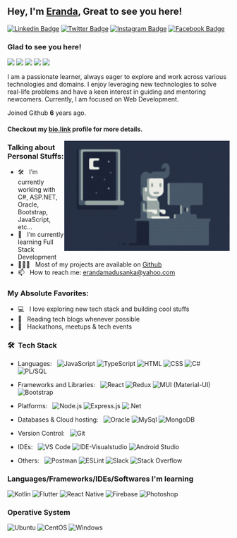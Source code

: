 
<!---
ErandaMadusanka/ErandaMadusanka is a ✨ special ✨ repository because its `README.md` (this file) appears on your GitHub profile.
You can click the Preview link to take a look at your changes.
--->

## Hey, I'm [Eranda](https://github.com/ErandaMadusanka), Great to see you here!

[![Linkedin Badge](https://img.shields.io/badge/-LinkedIn-0e76a8?style=flat-square&logo=Linkedin&logoColor=white)](https://linkedin.com/in/eranda-samarasinghe)
[![Twitter Badge](https://img.shields.io/badge/-Twitter-00acee?style=flat-square&logo=Twitter&logoColor=white)](https://twitter.com/eranda_madusank)
[![Instagram Badge](https://img.shields.io/badge/-Instagram-e4405f?style=flat-square&logo=Instagram&logoColor=white)](https://instagram.com/eranda_samarasinghe/)
[![Facebook Badge](https://img.shields.io/badge/Facebook-%231877F2.svg?style=flat-square&logo=Facebook&logoColor=white)](https://facebook.com/eranda_samarasinghe/)

### Glad to see you here! 
![](https://visitor-badge.glitch.me/badge?page_id=ErandaMadusanka.ErandaMadusanka&style=flat-square&color=0088cc)
![](https://komarev.com/ghpvc/?username=ErandaMadusanka)
![](https://img.shields.io/github/commit-activity/m/ErandaMadusanka/ErandaMadusanka)
![](https://img.shields.io/github/followers/ErandaMadusanka?color=4C1&logo=github)
![](https://img.shields.io/github/last-commit/milaan9/milaan9?label=Profile%20update&style=fflat-square)

I am a passionate learner, always eager to explore and work across various technologies and domains. I enjoy leveraging new technologies to solve real-life problems and have a keen interest in guiding and mentoring newcomers. Currently, I am focused on Web Development.

Joined Github **6** years ago.

#### Checkout my [bio.link](https://linkedin.com/in/eranda-samarasinghe) profile for more details.

<img align="right" height="250" width="375" alt="Night Coding" src="https://raw.githubusercontent.com/AVS1508/AVS1508/master/assets/Night-Coding.gif"/>

### Talking about Personal Stuffs:

- 🛠 &nbsp; I’m currently working with C#, ASP.NET, Oracle, Bootstrap, JavaScript, etc...
- 🚀 &nbsp; I’m currently learning Full Stack Development
- 👨🏻‍💻 &nbsp; Most of my projects are available on [Github](https://github.com/ErandaMadusanka)
- 📫 &nbsp; How to reach me: erandamadusanka@yahoo.com
<!-- - 💬 &nbsp; Ask me about anything [here](https://github.com/iampavangandhi/iampavangandhi/issues/2)! I am happy to help. -->
<!-- - 👾 &nbsp; Fun fact: Equal is Not Always Equal in Javascript. -->
<!-- - 📝 &nbsp; Checkout my [Resume](https://github.com/iampavangandhi/iampavangandhi/blob/master/resume.pdf). -->

### My Absolute Favorites:

- 💻 &nbsp; I love exploring new tech stack and building cool stuffs
- 📰 &nbsp; Reading tech blogs whenever possible
- 🍕 &nbsp; Hackathons, meetups & tech events

### 🛠 &nbsp;Tech Stack

- Languages: &nbsp;
  ![JavaScript](https://img.shields.io/badge/-JavaScript-05122A.svg?&logo=javascript)
  ![TypeScript](https://img.shields.io/badge/TypeScript-007ACC?logo=typescript)
  ![HTML](https://img.shields.io/badge/-HTML-05122A.svg?&logo=HTML5)
  ![CSS](https://img.shields.io/badge/-CSS-05122A.svg?&logo=CSS3&logoColor=1572B6)
  ![C#](https://img.shields.io/badge/C%23-05122A.svg?logo=c-sharp)
  ![PL/SQL](https://img.shields.io/badge/PL%2FSQL-003B57?logo=oracle)
  <!-- ![PHP](https://img.shields.io/badge/PHP-05122A.svg?logo=php&) -->

- Frameworks and Libraries: &nbsp;
  ![React](https://img.shields.io/badge/-React-05122A.svg?&logo=react)
  ![Redux](https://img.shields.io/badge/-Redux-05122A.svg?&logo=redux&logoColor=764abc)
  ![MUI (Material-UI)](https://img.shields.io/badge/MUI-05122A.svg?logo=mui&logoColor=%230081CB)
  ![Bootstrap](https://img.shields.io/badge/-Bootstrap-05122A.svg?&logo=bootstrap)

- Platforms: &nbsp;
  ![Node.js](https://img.shields.io/badge/-Node.js-05122A.svg?&logo=node.js)
  ![Express.js](https://img.shields.io/badge/Express.js-05122A.svg?logo=express&logoColor=%2361DAFB)
  ![.Net](https://img.shields.io/badge/.NET-5C2D91?logo=.net&logoColor=white)
  
- Databases & Cloud hosting:  &nbsp;
  ![Oracle](https://img.shields.io/badge/Oracle-05122A.svg?logo=oracle&logoColor=f80000)
  ![MySql](https://img.shields.io/badge/-MySql-05122A.svg?&logo=mysql)
  ![MongoDB](https://img.shields.io/badge/MongoDB-05122A.svg?logo=mongodb)
  <!-- ![MongoDB Atlas](https://img.shields.io/badge/-MongoDB%20Atlas-05122A.svg?&logo=mongodb)
  ![Heroku](https://img.shields.io/badge/Heroku-05122A.svg?logo=heroku&logoColor=6567a5) -->
    
- Version Control: &nbsp;
  ![Git](https://img.shields.io/badge/-Git-05122A.svg?&logo=git)
  <!-- ![GITHUB](https://img.shields.io/badge/GitHub-05122A.svg?&logo=github)
  ![GITLAB](https://img.shields.io/badge/GitLab-05122A.svg?&logo=gitlab)
  ![Bitbucket](https://img.shields.io/badge/bitbucket-05122A.svg?logo=bitbucket&logoColor=007ACC) -->
  
- IDEs: &nbsp;
  ![VS Code](https://img.shields.io/badge/-Visual%20Studio%20Code-05122A.svg?&logo=visual-studio-code&logoColor=007ACC)
  ![IDE-Visualstudio](https://img.shields.io/badge/Visual%20Studio-05122A.svg?logo=visual-studio-code&logoColor=5C2D91)
  ![Android Studio](https://img.shields.io/badge/-Android%20Studio-05122A.svg?&logo=android-studio)
  <!-- ![Notepad++](https://img.shields.io/badge/Notepad++-05122A.svg?logo=notepad%2b%2b&logoColor=90E59A)
  ![Atom](https://img.shields.io/badge/Atom-05122A.svg?logo=atom&logoColor=white) -->
  
 
- Others: &nbsp;
  ![Postman](https://img.shields.io/badge/Postman-05122A?logo=postman&logoColor=FF6C37)
  ![ESLint](https://img.shields.io/badge/ESLint-05122A?logo=eslint&logoColor=4B3263)
  ![Slack](https://img.shields.io/badge/Slack-05122A?logo=slack&logoColor=4A154B)
  ![Stack Overflow](https://img.shields.io/badge/-Stack%20Overflow-05122A?logo=stack-overflow&logoColor=FE7A16)

  <!--![Apache](https://img.shields.io/badge/apache-05122A.svg?logo=apache&logoColor=%23D42029) -->
  
<!--   ![Google Sheets](https://img.shields.io/badge/Google%20Sheets-34A853.svg?logo=google%20sheets&logoColor=white) -->



 
### Languages/Frameworks/IDEs/Softwares I'm learning 

![Kotlin](https://img.shields.io/badge/-Kotlin-05122A.svg?&logo=Kotlin)
![Flutter](https://img.shields.io/badge/-Flutter-05122A.svg?&logo=flutter&logoColor=007ACC)
![React Native](https://img.shields.io/badge/React%20Native-05122A.svg?logo=react&logoColor=%2361DAFB)
![Firebase](https://img.shields.io/badge/-Firestore-05122A.svg?&logo=firebase)
![Photoshop](https://img.shields.io/badge/-Photoshop-05122A.svg?&logo=adobe-photoshop)
<!-- ![Python](https://img.shields.io/badge/-Python-05122A.svg?&logo=python&logoColor=ffdd54)
![Java](https://img.shields.io/badge/-Java-05122A.svg?&logo=Java&logoColor=007ACC)
![Dart](https://img.shields.io/badge/-Dart-05122A.svg?&logo=Dart&logoColor=007ACC)
![R (Statistics)](https://img.shields.io/badge/-R-05122A.svg?&logo=R&logoColor=276DC3)
![RStudio](https://img.shields.io/badge/-RStudio-05122A.svg?&logo=rstudio)
![Illustrator](https://img.shields.io/badge/-Illustrator-05122A.svg?&logo=adobe-illustrator)-->

<!-- ![Eclipse](https://img.shields.io/badge/-Eclipse-05122A.svg?&logo=eclipse) -->
<!-- ![IntelliJ IDEA](https://img.shields.io/badge/-IntelliJ%20IDEA-05122A.svg?&logo=intellij-idea&logoColor=f70486) -->
<!-- ![C](https://img.shields.io/badge/-C-05122A.svg?&logo=C&logoColor=A8B9CC) -->
<!-- ![C++](https://img.shields.io/badge/-C++-05122A.svg?&logo=C%2B%2B&logoColor=00599C) -->
<!-- <a href="#"><img alt="OS-Linux" src=""></a> -->

### Operative System
<!-- ![Ubuntu](https://img.shields.io/badge/Linux-1793D1.svg?style=for-the-badge&logo=linux&logoColor=white) -->
![Ubuntu](https://img.shields.io/badge/Ubuntu-E95420?style=for-the-badge&logo=ubuntu&logoColor=white)
![CentOS](https://img.shields.io/badge/CentOS-262577?style=for-the-badge&logo=centos&logoColor=white)
![Windows](https://img.shields.io/badge/Windows-0078D6?style=for-the-badge&logo=windows&logoColor=white)

<!-- ### ⚙️ &nbsp;GitHub Analytics -->

<!-- <p align="left">
<img width="276" src="https://raw.githubusercontent.com/ErandaMadusanka/ErandaMadusanka/master/profile-summary-card-output/github_dark/3-stats.svg"> 
<img width="570" src="https://raw.githubusercontent.com/ErandaMadusanka/ErandaMadusanka/master/profile-summary-card-output/github_dark/0-profile-details.svg">
</p> -->

<!-- <img width="276" src="https://raw.githubusercontent.com/8BitJonny/8BitJonny/master/profile-summary-card-output/github_dark/3-stats.svg">  -->
<!-- <img width="570" src="https://raw.githubusercontent.com/8BitJonny/8BitJonny/master/profile-summary-card-output/github_dark/0-profile-details.svg"> -->

<!-- <p align="left">
  <a href="https://github.com/ErandaMadusanka" target="_blank">
    <img width="404px" src="https://streak-stats.demolab.com/?user=ErandaMadusanka&theme=monokai-metallian&hide_border=false"/>
    <img width="400px" src="https://github-readme-stats.vercel.app/api/top-langs/?username=ErandaMadusanka&layout=compact&theme=react" alt="Most Used Languages" />
  </a>
</p> -->

<!-- ![Code Time](http://img.shields.io/badge/Code%20Time-264%20hrs%2019%20mins-blue) -->
